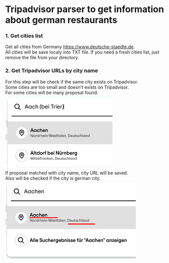 # Tripadvisor parser to get information about german restaurants

### 1. Get cities list
Get all cities from Germany https://www.deutsche-staedte.de.  
All cities will be save localy into TXT file.
If you need a fresh cities list, just remove the file from your directory.

### 2. Get Tripadvisor URLs by city name
For this step will be check if the same city exists on Tripadvisor.  
Some cities are too small and doesn't exists on Tripadvisor.  
For some cities will be many proposal found.  
![](/images/search_dropdown.png)  
If proposal matched with city name, city URL will be saved.  
Also will be checked if the city is german city.   
![](/images/search_aachen.png)  
